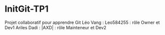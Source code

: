 # InitGit-TP1
Projet collaboratif pour apprendre Git
Léo Vang : Leo584255 : rôle Owner et Dev1
Ariles Dadi : |AXD| : rôle Mainteneur et Dev2
